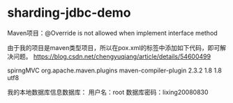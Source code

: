 # sharding-jdbc-demo

Maven项目：@Override is not allowed when implement interface method

由于我的项目是maven类型项目，所以在pox.xml的<build></build>标签中添加如下代码，即可解决问题。
https://blog.csdn.net/chengyuqiang/article/details/54600499


  <build>
    <finalName>spirngMVC</finalName>
    <plugins>
      <!-- 编码和编译和JDK版本 -->
      <plugin>
        <groupId>org.apache.maven.plugins</groupId>
        <artifactId>maven-compiler-plugin</artifactId>
        <version>2.3.2</version>
        <configuration>
          <source>1.8</source>
          <target>1.8</target>
          <encoding>utf8</encoding>
        </configuration>
      </plugin>
    </plugins>
  </build>
</project>



我的本地数据库信息数据库：
用户名：root
数据库密码：lixing20080830
